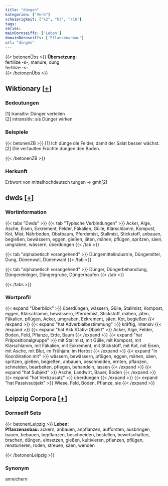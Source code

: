 ```yaml
---
title: "düngen"
kategorien: ["Verb"]
schwierigkeit: ["k2", "h3", "r16"]
tags:
series:
mainDornseiffs: ['Leben']
domainDornseiffs: ['Pflanzenanbau']
url: "düngen"
---
```


{{< betonenÜbs >}}
**Übersetzung:**  
fertilize -s-, manure, dung  
fertilize -s-  
{{< /betonenÜbs >}}

## Wiktionary [[+](https://de.wiktionary.org/wiki/düngen)]

### Bedeutungen
[1] transitiv: Dünger verteilen  
[2] intransitiv: als Dünger wirken  

### Beispiele
{{< betonenZB >}}
[1] Ich dünge die Felder, damit der Salat besser wächst.  
[2] Die verfaulten Früchte düngen den Boden.  

{{< /betonenZB >}}
### Herkunft
Erbwort von mittelhochdeutsch tungen → gmh[2]  



## dwds [[+](https://www.dwds.de/wb/düngen)]

### Wortinformation
{{< tabs "Dwds" >}}
{{< tab "Typische Verbindungen" >}}
Acker, Alge, Asche, Eisen, Exkrement, Felder, Fäkalien, Gülle, Klärschlamm, Kompost, Kot, Mist, Nährboden, Obstbaum, Pferdemist, Stallmist, Stickstoff, anbauen, begießen, bewässern, eggen, gießen, jäten, mähen, pflügen, spritzen, säen, umgraben, wässern, überdüngen
{{< /tab >}}

{{< tab "alphabetisch vorangehend" >}}
Düngemittelindustrie, Düngemittel, Dung, Dünenwall, Dünenwald
{{< /tab >}}

{{< tab "alphabetisch vorangehend" >}}
Dünger, Düngerbehandlung, Düngereinleger, Düngergrube, Düngerhaufen
{{< /tab >}}

{{< /tabs >}}

### Wortprofil
{{< expand "Überblick" >}} überdüngen, wässern, Gülle, Stallmist, Kompost, eggen, Klärschlamm, bewässern, Pferdemist, Stickstoff, mähen, jäten, Fäkalien, pflügen, Acker, umgraben, Exkrement, säen, Kot, begießen {{< /expand >}}
{{< expand "hat Adverbialbestimmung" >}} kräftig, intensiv {{< /expand >}}
{{< expand "hat Akk./Dativ-Objekt" >}} Acker, Alge, Felder, Boden, Feld, Pflanze, Erde, Baum {{< /expand >}}
{{< expand "hat Präpositionalgruppe" >}} mit Stallmist, mit Gülle, mit Kompost, mit Klärschlamm, mit Fäkalien, mit Exkrement, mit Stickstoff, mit Kot, mit Eisen, mit Asche, mit Blut, im Frühjahr, im Herbst {{< /expand >}}
{{< expand "in Koordination mit" >}} wässern, bewässern, pflügen, eggen, mähen, säen, spritzen, gießen, begießen, anbauen, beschneiden, ernten, pflanzen, schneiden, bearbeiten, pflegen, behandeln, lassen {{< /expand >}}
{{< expand "hat Subjekt" >}} Asche, Landwirt, Bauer, Boden {{< /expand >}}
{{< expand "hat Verbzusatz" >}} überdüngen {{< /expand >}}
{{< expand "hat Passivsubjekt" >}} Wiese, Feld, Boden, Pflanze, sie {{< /expand >}}

## Leipzig Corpora [[+](https://corpora.uni-leipzig.de/en/res?word=düngen&corpusId=deu_newscrawl-public_2018)]

### Dornseiff Sets
{{< betonenLeipzig >}}
**Leben:**  
**Pflanzenanbau:** ackern, anbauen, anpflanzen, aufforsten, ausbringen, bauen, bebauen, bepflanzen, beschneiden, bestellen, bewirtschaften, brachen, düngen, einsetzen, gießen, kultivieren, pflanzen, pflügen, renaturieren, roden, streuen, säen, wenden  

{{< /betonenLeipzig >}}

### Synonym
anreichern

